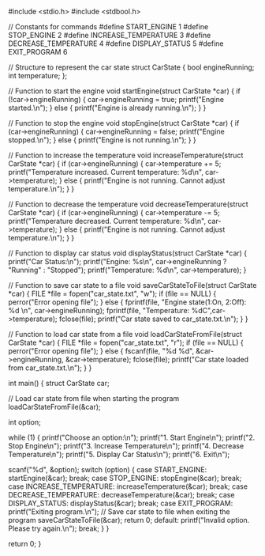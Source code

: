 #include <stdio.h>
#include <stdbool.h>

// Constants for commands
#define START_ENGINE 1
#define STOP_ENGINE 2
#define INCREASE_TEMPERATURE 3
#define DECREASE_TEMPERATURE 4
#define DISPLAY_STATUS 5
#define EXIT_PROGRAM 6

// Structure to represent the car state
struct CarState {
    bool engineRunning;
    int temperature;
};

// Function to start the engine
void startEngine(struct CarState *car) {
    if (!car->engineRunning) {
        car->engineRunning = true;
        printf("Engine started.\n");
    } else {
        printf("Engine is already running.\n");
    }
}

// Function to stop the engine
void stopEngine(struct CarState *car) {
    if (car->engineRunning) {
        car->engineRunning = false;
        printf("Engine stopped.\n");
    } else {
        printf("Engine is not running.\n");
    }
}

// Function to increase the temperature
void increaseTemperature(struct CarState *car) {
    if (car->engineRunning) {
        car->temperature += 5;
        printf("Temperature increased. Current temperature: %d\n", car->temperature);
    } else {
        printf("Engine is not running. Cannot adjust temperature.\n");
    }
}

// Function to decrease the temperature
void decreaseTemperature(struct CarState *car) {
    if (car->engineRunning) {
        car->temperature -= 5;
        printf("Temperature decreased. Current temperature: %d\n", car->temperature);
    } else {
        printf("Engine is not running. Cannot adjust temperature.\n");
    }
}

// Function to display car status
void displayStatus(struct CarState *car) {
    printf("Car Status:\n");
    printf("Engine: %s\n", car->engineRunning ? "Running" : "Stopped");
    printf("Temperature: %d\n", car->temperature);
}

// Function to save car state to a file
void saveCarStateToFile(struct CarState *car) {
    FILE *file = fopen("car_state.txt", "w");
    if (file == NULL) {
        perror("Error opening file");
    } else {
        fprintf(file, "Engine state(1:On, 2:Off): %d \n", car->engineRunning);
        fprintf(file, "Temperature: %dC",car->temperature);
        fclose(file);
        printf("Car state saved to car_state.txt.\n");
    }
}

// Function to load car state from a file
void loadCarStateFromFile(struct CarState *car) {
    FILE *file = fopen("car_state.txt", "r");
    if (file == NULL) {
        perror("Error opening file");
    } else {
        fscanf(file, "%d %d", &car->engineRunning, &car->temperature);
        fclose(file);
        printf("Car state loaded from car_state.txt.\n");
    }
}

int main() {
    struct CarState car;

   
    
  // Load car state from file when starting the program
loadCarStateFromFile(&car);

int option;

  while (1) {
        printf("Choose an option:\n");
        printf("1. Start Engine\n");
        printf("2. Stop Engine\n");
        printf("3. Increase Temperature\n");
        printf("4. Decrease Temperature\n");
        printf("5. Display Car Status\n");
        printf("6. Exit\n");

   scanf("%d", &option);
      switch (option) {
            case START_ENGINE:
                startEngine(&car);
                break;
            case STOP_ENGINE:
                stopEngine(&car);
                break;
            case INCREASE_TEMPERATURE:
                increaseTemperature(&car);
                break;
            case DECREASE_TEMPERATURE:
                decreaseTemperature(&car);
                break;
            case DISPLAY_STATUS:
                displayStatus(&car);
                break;
            case EXIT_PROGRAM:
                printf("Exiting program.\n");
                // Save car state to file when exiting the program
                saveCarStateToFile(&car);
                return 0;
            default:
                printf("Invalid option. Please try again.\n");
                break;
        }
    }

   return 0;
}

